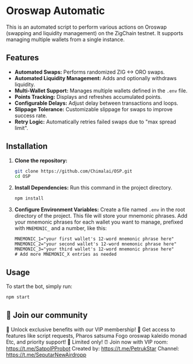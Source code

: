 # Oroswap Automatic

This is an automated script to perform various actions on Oroswap (swapping and liquidity management) on the ZigChain testnet. It supports managing multiple wallets from a single instance.

## Features

-   **Automated Swaps:** Performs randomized ZIG <-> ORO swaps.
-   **Automated Liquidity Management:** Adds and optionally withdraws liquidity.
-   **Multi-Wallet Support:** Manages multiple wallets defined in the `.env` file.
-   **Points Tracking:** Displays and refreshes accumulated points.
-   **Configurable Delays:** Adjust delay between transactions and loops.
-   **Slippage Tolerance:** Customizable slippage for swaps to improve success rate.
-   **Retry Logic:** Automatically retries failed swaps due to "max spread limit".

## Installation

1.  **Clone the repository:**

    ```bash
    git clone https://github.com/Chimalai/OSP.git
    cd OSP
    ```

2.  **Install Dependencies:**
    Run this command in the project directory.

    ```bash
    npm install
    ```

3.  **Configure Environment Variables:**
    Create a file named `.env` in the root directory of the project. This file will store your mnemonic phrases.
    Add your mnemonic phrases for each wallet you want to manage, prefixed with `MNEMONIC_` and a number, like this:

    ```
    MNEMONIC_1="your first wallet's 12-word mnemonic phrase here"
    MNEMONIC_2="your second wallet's 12-word mnemonic phrase here"
    MNEMONIC_3="your third wallet's 12-word mnemonic phrase here"
    # Add more MNEMONIC_X entries as needed
    ```

## Usage

To start the bot, simply run:

```bash
npm start
```

## 💼 Join our community
🚀 Unlock exclusive benefits with our VIP membership! 🤩 Get access to features like script requests, Pharos satsuma Fogo oroswap kaleido monad Etc, and priority support! 💼 Limited only! ⏰
Join now with VIP room: https://t.me/SatpolPProbot
Created by: https://t.me/PetrukStar
Channel: https://t.me/SeputarNewAirdropp
